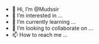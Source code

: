 - 👋 Hi, I’m @Mudssir
- 👀 I’m interested in ...
- 🌱 I’m currently learning ...
- 💞️ I’m looking to collaborate on ...
- 📫 How to reach me ...

<!---
Mudssir/Mudssir is a ✨ special ✨ repository because its `README.md` (this file) appears on your GitHub profile.
You can click the Preview link to take a look at your changes.
--->
